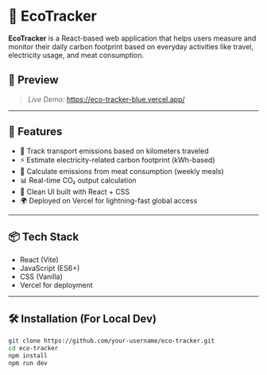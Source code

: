 # 🌿 EcoTracker

**EcoTracker** is a React-based web application that helps users measure and monitor their daily carbon footprint based on everyday activities like travel, electricity usage, and meat consumption.

## 📸 Preview

> _Live Demo:_ https://eco-tracker-blue.vercel.app/

---

## 🚀 Features

- 🚗 Track transport emissions based on kilometers traveled
- ⚡ Estimate electricity-related carbon footprint (kWh-based)
- 🥩 Calculate emissions from meat consumption (weekly meals)
- 📊 Real-time CO₂ output calculation
- 🎯 Clean UI built with React + CSS
- 🌍 Deployed on Vercel for lightning-fast global access

---

## 📦 Tech Stack

- React (Vite)
- JavaScript (ES6+)
- CSS (Vanilla)
- Vercel for deployment

---

## 🛠️ Installation (For Local Dev)

```bash
git clone https://github.com/your-username/eco-tracker.git
cd eco-tracker
npm install
npm run dev

